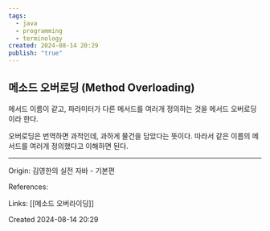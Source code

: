 ```yaml
---
tags:
  - java
  - programming
  - terminology
created: 2024-08-14 20:29
publish: "true"
---
```

## 메소드 오버로딩 (Method Overloading)
메서드 이름이 같고, 파라미터가 다른 메서드를 여러개 정의하는 것을 메서드 오버로딩이라 한다.

오버로딩은 번역하면 과적인데, 과하게 물건을 담았다는 뜻이다. 따라서 같은 이름의 메서드를 여러개 정의했다고 이해하면 된다.

---
Origin: 김영한의 실전 자바 - 기본편

References: 

Links: [[메소드 오버라이딩]]

Created 2024-08-14 20:29